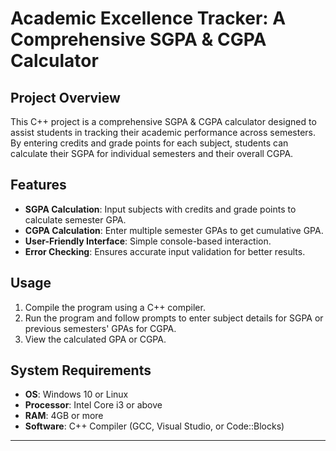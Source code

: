 # Academic Excellence Tracker: A Comprehensive SGPA & CGPA Calculator

## Project Overview
This C++ project is a comprehensive SGPA & CGPA calculator designed to assist students in tracking their academic performance across semesters. By entering credits and grade points for each subject, students can calculate their SGPA for individual semesters and their overall CGPA.

## Features
- **SGPA Calculation**: Input subjects with credits and grade points to calculate semester GPA.
- **CGPA Calculation**: Enter multiple semester GPAs to get cumulative GPA.
- **User-Friendly Interface**: Simple console-based interaction.
- **Error Checking**: Ensures accurate input validation for better results.

## Usage
1. Compile the program using a C++ compiler.
2. Run the program and follow prompts to enter subject details for SGPA or previous semesters' GPAs for CGPA.
3. View the calculated GPA or CGPA.

## System Requirements
- **OS**: Windows 10 or Linux
- **Processor**: Intel Core i3 or above
- **RAM**: 4GB or more
- **Software**: C++ Compiler (GCC, Visual Studio, or Code::Blocks)

---
